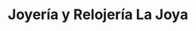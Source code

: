 ---
title: "Joyería y Relojería La Joya"
url: /guadalupe/joyeria-y-relojeria-la-joya/
shop: joyería
---